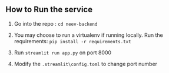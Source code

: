 ## How to Run the service

1. Go into the repo : `cd neev-backend`

2. You may choose to run a virtualenv if running locally.
   Run the requirements: `pip install -r requirements.txt`

3. Run `streamlit run app.py` on port 8000
4. Modify the `.streamlit\config.toml` to change port number